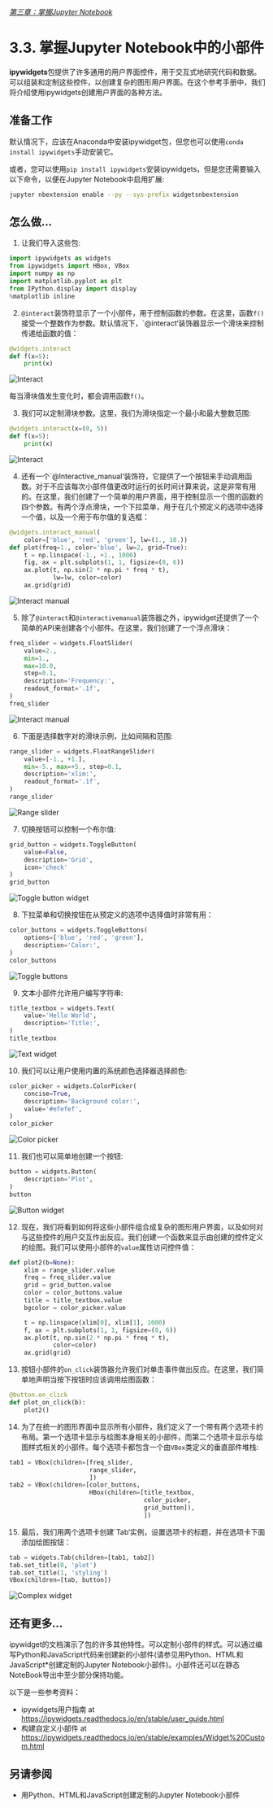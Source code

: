 [*第三章：掌握Jupyter Notebook*](./)

# 3.3. 掌握Jupyter Notebook中的小部件

**ipywidgets**包提供了许多通用的用户界面控件，用于交互式地研究代码和数据。可以组装和定制这些控件，以创建复杂的图形用户界面。在这个参考手册中，我们将介绍使用ipywidgets创建用户界面的各种方法。

## 准备工作

默认情况下，应该在Anaconda中安装ipywidget包，但您也可以使用`conda install ipywidgets`手动安装它。

或者，您可以使用`pip install ipywidgets`安装ipywidgets，但是您还需要输入以下命令，以便在Jupyter Notebook中启用扩展:

```bash
jupyter nbextension enable --py --sys-prefix widgetsnbextension
```

## 怎么做...

1. 让我们导入这些包:

```python
import ipywidgets as widgets
from ipywidgets import HBox, VBox
import numpy as np
import matplotlib.pyplot as plt
from IPython.display import display
%matplotlib inline
```

2. `@interact`装饰符显示了一个小部件，用于控制函数的参数。在这里，函数`f()`接受一个整数作为参数。默认情况下，`@interact‘装饰器显示一个滑块来控制传递给函数的值：

```python
@widgets.interact
def f(x=5):
    print(x)
```

![Interact](03_widgets_files/03_widgets_6_0.png)

每当滑块值发生变化时，都会调用函数`f()`。

3. 我们可以定制滑块参数。这里，我们为滑块指定一个最小和最大整数范围:

```python
@widgets.interact(x=(0, 5))
def f(x=5):
    print(x)
```

![Interact](03_widgets_files/03_widgets_9_0.png)

4. 还有一个`@Interactive_manual‘装饰符，它提供了一个按钮来手动调用函数。对于不应该每次小部件值更改时运行的长时间计算来说，这是非常有用的。在这里，我们创建了一个简单的用户界面，用于控制显示一个图的函数的四个参数。有两个浮点滑块，一个下拉菜单，用于在几个预定义的选项中选择一个值，以及一个用于布尔值的复选框：

```python
@widgets.interact_manual(
    color=['blue', 'red', 'green'], lw=(1., 10.))
def plot(freq=1., color='blue', lw=2, grid=True):
    t = np.linspace(-1., +1., 1000)
    fig, ax = plt.subplots(1, 1, figsize=(8, 6))
    ax.plot(t, np.sin(2 * np.pi * freq * t),
            lw=lw, color=color)
    ax.grid(grid)
```

![Interact manual](03_widgets_files/03_widgets_11_0.png)

5. 除了`@interact`和`@interactivemanual`装饰器之外，ipywidget还提供了一个简单的API来创建各个小部件。在这里，我们创建了一个浮点滑块：

```python
freq_slider = widgets.FloatSlider(
    value=2.,
    min=1.,
    max=10.0,
    step=0.1,
    description='Frequency:',
    readout_format='.1f',
)
freq_slider
```

![Interact manual](03_widgets_files/03_widgets_13_0.png)

6. 下面是选择数字对的滑块示例，比如间隔和范围:

```python
range_slider = widgets.FloatRangeSlider(
    value=[-1., +1.],
    min=-5., max=+5., step=0.1,
    description='xlim:',
    readout_format='.1f',
)
range_slider
```

![Range slider](03_widgets_files/03_widgets_15_0.png)

7. 切换按钮可以控制一个布尔值:

```python
grid_button = widgets.ToggleButton(
    value=False,
    description='Grid',
    icon='check'
)
grid_button
```

![Toggle button widget](03_widgets_files/03_widgets_17_0.png)

8. 下拉菜单和切换按钮在从预定义的选项中选择值时非常有用：

```python
color_buttons = widgets.ToggleButtons(
    options=['blue', 'red', 'green'],
    description='Color:',
)
color_buttons
```

![Toggle buttons](03_widgets_files/03_widgets_19_0.png)

9. 文本小部件允许用户编写字符串:

```python
title_textbox = widgets.Text(
    value='Hello World',
    description='Title:',
)
title_textbox
```

![Text widget](03_widgets_files/03_widgets_21_0.png)

10. 我们可以让用户使用内置的系统颜色选择器选择颜色:

```python
color_picker = widgets.ColorPicker(
    concise=True,
    description='Background color:',
    value='#efefef',
)
color_picker
```

![Color picker](03_widgets_files/03_widgets_23_0.png)

11. 我们也可以简单地创建一个按钮:

```python
button = widgets.Button(
    description='Plot',
)
button
```

![Button widget](03_widgets_files/03_widgets_25_0.png)

12. 现在，我们将看到如何将这些小部件组合成复杂的图形用户界面，以及如何对与这些控件的用户交互作出反应。我们创建一个函数来显示由创建的控件定义的绘图。我们可以使用小部件的`value`属性访问控件值：

```python
def plot2(b=None):
    xlim = range_slider.value
    freq = freq_slider.value
    grid = grid_button.value
    color = color_buttons.value
    title = title_textbox.value
    bgcolor = color_picker.value

    t = np.linspace(xlim[0], xlim[1], 1000)
    f, ax = plt.subplots(1, 1, figsize=(8, 6))
    ax.plot(t, np.sin(2 * np.pi * freq * t),
            color=color)
    ax.grid(grid)
```

13. 按钮小部件的`on_click`装饰器允许我们对单击事件做出反应。在这里，我们简单地声明当按下按钮时应该调用绘图函数：

```python
@button.on_click
def plot_on_click(b):
    plot2()
```

14. 为了在统一的图形界面中显示所有小部件，我们定义了一个带有两个选项卡的布局。第一个选项卡显示与绘图本身相关的小部件，而第二个选项卡显示与绘图样式相关的小部件。每个选项卡都包含一个由`VBox`类定义的垂直部件堆栈:

```python
tab1 = VBox(children=[freq_slider,
                      range_slider,
                      ])
tab2 = VBox(children=[color_buttons,
                      HBox(children=[title_textbox,
                                     color_picker,
                                     grid_button]),
                                     ])
```

15. 最后，我们用两个选项卡创建`Tab‘实例，设置选项卡的标题，并在选项卡下面添加绘图按钮：

```python
tab = widgets.Tab(children=[tab1, tab2])
tab.set_title(0, 'plot')
tab.set_title(1, 'styling')
VBox(children=[tab, button])
```

![Complex widget](03_widgets_files/03_widgets_33_0.png)

## 还有更多...

ipywidget的文档演示了包的许多其他特性。可以定制小部件的样式。可以通过编写Python和JavaScript代码来创建新的小部件(请参见用Python、HTML和JavaScript*创建定制的Jupyter Notebook小部件)。小部件还可以在静态NoteBook导出中至少部分保持功能。

以下是一些参考资料：

* ipywidgets用户指南 at https://ipywidgets.readthedocs.io/en/stable/user_guide.html
* 构建自定义小部件 at https://ipywidgets.readthedocs.io/en/stable/examples/Widget%20Custom.html

## 另请参阅

* 用Python、HTML和JavaScript创建定制的Jupyter Notebook小部件


